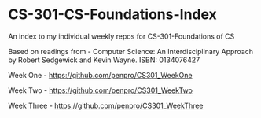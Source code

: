 # CS-301-CS-Foundations-Index
An index to my individual weekly repos for CS-301-Foundations of CS

Based on readings from - Computer Science: An Interdisciplinary Approach by Robert Sedgewick and Kevin Wayne. ISBN:  0134076427

Week One - https://github.com/penpro/CS301_WeekOne

Week Two - https://github.com/penpro/CS301_WeekTwo

Week Three - https://github.com/penpro/CS301_WeekThree
